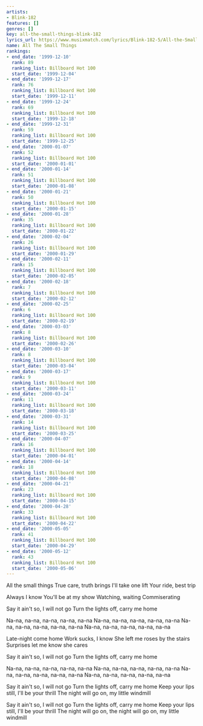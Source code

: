 ```yaml
---
artists:
- Blink-182
features: []
genres: []
key: all-the-small-things-blink-182
lyrics_url: https://www.musixmatch.com/lyrics/Blink-182-5/All-the-Small-Things
name: All The Small Things
rankings:
- end_date: '1999-12-10'
  rank: 89
  ranking_list: Billboard Hot 100
  start_date: '1999-12-04'
- end_date: '1999-12-17'
  rank: 76
  ranking_list: Billboard Hot 100
  start_date: '1999-12-11'
- end_date: '1999-12-24'
  rank: 69
  ranking_list: Billboard Hot 100
  start_date: '1999-12-18'
- end_date: '1999-12-31'
  rank: 59
  ranking_list: Billboard Hot 100
  start_date: '1999-12-25'
- end_date: '2000-01-07'
  rank: 52
  ranking_list: Billboard Hot 100
  start_date: '2000-01-01'
- end_date: '2000-01-14'
  rank: 51
  ranking_list: Billboard Hot 100
  start_date: '2000-01-08'
- end_date: '2000-01-21'
  rank: 50
  ranking_list: Billboard Hot 100
  start_date: '2000-01-15'
- end_date: '2000-01-28'
  rank: 35
  ranking_list: Billboard Hot 100
  start_date: '2000-01-22'
- end_date: '2000-02-04'
  rank: 26
  ranking_list: Billboard Hot 100
  start_date: '2000-01-29'
- end_date: '2000-02-11'
  rank: 15
  ranking_list: Billboard Hot 100
  start_date: '2000-02-05'
- end_date: '2000-02-18'
  rank: 7
  ranking_list: Billboard Hot 100
  start_date: '2000-02-12'
- end_date: '2000-02-25'
  rank: 6
  ranking_list: Billboard Hot 100
  start_date: '2000-02-19'
- end_date: '2000-03-03'
  rank: 8
  ranking_list: Billboard Hot 100
  start_date: '2000-02-26'
- end_date: '2000-03-10'
  rank: 8
  ranking_list: Billboard Hot 100
  start_date: '2000-03-04'
- end_date: '2000-03-17'
  rank: 9
  ranking_list: Billboard Hot 100
  start_date: '2000-03-11'
- end_date: '2000-03-24'
  rank: 11
  ranking_list: Billboard Hot 100
  start_date: '2000-03-18'
- end_date: '2000-03-31'
  rank: 14
  ranking_list: Billboard Hot 100
  start_date: '2000-03-25'
- end_date: '2000-04-07'
  rank: 16
  ranking_list: Billboard Hot 100
  start_date: '2000-04-01'
- end_date: '2000-04-14'
  rank: 18
  ranking_list: Billboard Hot 100
  start_date: '2000-04-08'
- end_date: '2000-04-21'
  rank: 23
  ranking_list: Billboard Hot 100
  start_date: '2000-04-15'
- end_date: '2000-04-28'
  rank: 33
  ranking_list: Billboard Hot 100
  start_date: '2000-04-22'
- end_date: '2000-05-05'
  rank: 41
  ranking_list: Billboard Hot 100
  start_date: '2000-04-29'
- end_date: '2000-05-12'
  rank: 43
  ranking_list: Billboard Hot 100
  start_date: '2000-05-06'
---
```

All the small things
True care, truth brings
I'll take one lift
Your ride, best trip

Always I know
You'll be at my show
Watching, waiting
Commiserating

Say it ain't so, I will not go
Turn the lights off, carry me home

Na-na, na-na, na-na, na-na, na-na
Na-na, na-na, na-na, na-na, na-na
Na-na, na-na, na-na, na-na, na-na
Na-na, na-na, na-na, na-na, na-na

Late-night come home
Work sucks, I know
She left me roses by the stairs
Surprises let me know she cares

Say it ain't so, I will not go
Turn the lights off, carry me home

Na-na, na-na, na-na, na-na, na-na
Na-na, na-na, na-na, na-na, na-na
Na-na, na-na, na-na, na-na, na-na
Na-na, na-na, na-na, na-na, na-na

Say it ain't so, I will not go
Turn the lights off, carry me home
Keep your lips still, I'll be your thrill
The night will go on, my little windmill

Say it ain't so, I will not go
Turn the lights off, carry me home
Keep your lips still, I'll be your thrill
The night will go on, the night will go on, my little windmill
